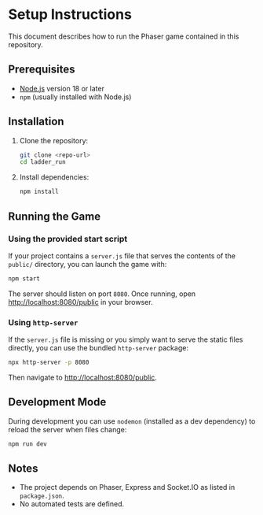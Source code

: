 # Setup Instructions

This document describes how to run the Phaser game contained in this repository.

## Prerequisites

- [Node.js](https://nodejs.org/) version 18 or later
- `npm` (usually installed with Node.js)

## Installation

1. Clone the repository:
   ```bash
   git clone <repo-url>
   cd ladder_run
   ```
2. Install dependencies:
   ```bash
   npm install
   ```

## Running the Game

### Using the provided start script

If your project contains a `server.js` file that serves the contents of the
`public/` directory, you can launch the game with:

```bash
npm start
```

The server should listen on port `8080`. Once running, open
[http://localhost:8080/public](http://localhost:8080/public) in your browser.

### Using `http-server`

If the `server.js` file is missing or you simply want to serve the static files
directly, you can use the bundled `http-server` package:

```bash
npx http-server -p 8080
```

Then navigate to
[http://localhost:8080/public](http://localhost:8080/public).

## Development Mode

During development you can use `nodemon` (installed as a dev dependency) to
reload the server when files change:

```bash
npm run dev
```

## Notes

- The project depends on Phaser, Express and Socket.IO as listed in
  `package.json`.
- No automated tests are defined.
